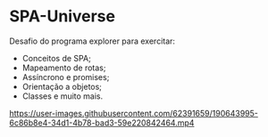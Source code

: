 # SPA-Universe
Desafio do programa explorer para exercitar:
- Conceitos de SPA;
- Mapeamento de rotas;
- Assíncrono e promises;
- Orientação a objetos;
- Classes e muito mais.



https://user-images.githubusercontent.com/62391659/190643995-6c86b8e4-34d1-4b78-bad3-59e220842464.mp4

